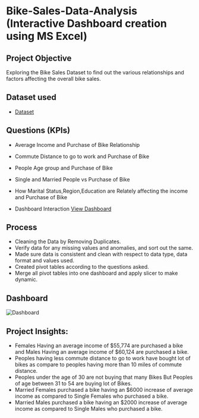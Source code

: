 # Bike-Sales-Data-Analysis (Interactive Dashboard creation using MS Excel)
## Project Objective
Exploring the Bike Sales Dataset to find out the various relationships and factors affecting the overall bike sales.

## Dataset used
- <a href="https://github.com/Suhail-Kamal/Portfolio-Project-Excel/blob/main/Excel%20Project%20Dataset.xlsx">Dataset</a>

## Questions (KPIs)
-	Average Income  and Purchase of Bike Relationship
-	Commute Distance to go to work and Purchase of Bike 
-	People Age group and Purchase of Bike
-	Single and Married People vs Purchase of Bike
-	How Marital Status,Region,Education are Relately affecting the income and Purchase of Bike

- Dashboard Interaction <a href="https://github.com/Suhail-Kamal/Portfolio-Project-Excel/blob/main/Dashboard.png">View Dashboard</a>

## Process
-	Cleaning the Data by Removing Duplicates.
-	Verify data for any missing values and anomalies, and sort out the same.
-	Made sure data is consistent and clean with respect to data type, data format and values used.
-	Created pivot tables according to the questions asked.
-	Merge all pivot tables into one dashboard and apply slicer to make dynamic.

## Dashboard
![Dashboard](https://github.com/user-attachments/assets/907c4565-08db-4bd6-8715-bc0bd6936eca)

## Project Insights:
-	Females Having an average income of $55,774 are purchased a bike and Males Having an average income of $60,124 are purchased a bike.
-	Peoples having less commute distance to go to work have bought lot of bikes as compare to peoples having more than 10 miles of commute distance.
-	Peoples under the age of 30 are not buying that many Bikes But Peoples of age between 31 to 54 are buying lot of Bikes.
-	Married Females purchased a bike having an $6000 increase of average income as compared to  Single Females who purchased a bike.
-	Married Males purchased a bike having an $2000 increase of average income as compared to Single Males who purchased a bike.



